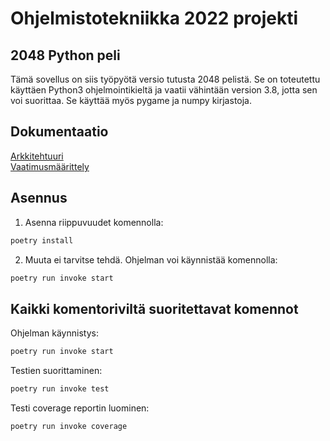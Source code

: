 # Ohjelmistotekniikka 2022 projekti
## 2048 Python peli

Tämä sovellus on siis työpyötä versio tutusta 2048 pelistä. Se on toteutettu käyttäen Python3 ohjelmointikieltä ja vaatii vähintään version 3.8, jotta sen voi suorittaa. Se käyttää myös pygame ja numpy kirjastoja.

## Dokumentaatio

[Arkkitehtuuri](https://github.com/Jusq17/ot-harjoitustyo/blob/master/Dokumentaatio/arkkitehtuuri.md)
<br/>
[Vaatimusmäärittely](https://github.com/Jusq17/ot-harjoitustyo/blob/master/Dokumentaatio/vaatimusmaarittely.md)

## Asennus

1. Asenna riippuvuudet komennolla:

```bash
poetry install
```

2. Muuta ei tarvitse tehdä. Ohjelman voi käynnistää komennolla:

```bash
poetry run invoke start
```

## Kaikki komentoriviltä suoritettavat komennot

Ohjelman käynnistys:

```bash
poetry run invoke start
```
Testien suorittaminen:

```bash
poetry run invoke test
```
Testi coverage reportin luominen:

```bash
poetry run invoke coverage
```


